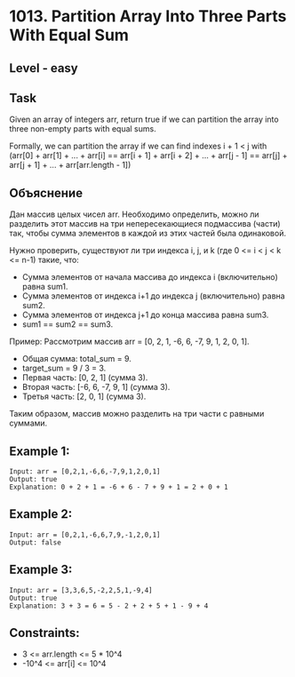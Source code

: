 # 1013. Partition Array Into Three Parts With Equal Sum


## Level - easy


## Task
Given an array of integers arr, return true if we can partition the array into three non-empty parts with equal sums.

Formally, we can partition the array if we can find indexes i + 1 < j with (arr[0] + arr[1] + ... + arr[i] == arr[i + 1] + arr[i + 2] + ... + arr[j - 1] == arr[j] + arr[j + 1] + ... + arr[arr.length - 1])


## Объяснение
Дан массив целых чисел arr. Необходимо определить, 
можно ли разделить этот массив на три непересекающиеся подмассива (части) так, 
чтобы сумма элементов в каждой из этих частей была одинаковой.

Нужно проверить, существуют ли три индекса i, j, и k (где 0 <= i < j < k <= n-1) такие, что:
- Сумма элементов от начала массива до индекса i (включительно) равна sum1.
- Сумма элементов от индекса i+1 до индекса j (включительно) равна sum2.
- Сумма элементов от индекса j+1 до конца массива равна sum3.
- sum1 == sum2 == sum3.

Пример:
Рассмотрим массив arr = [0, 2, 1, -6, 6, -7, 9, 1, 2, 0, 1].
- Общая сумма: total_sum = 9.
- target_sum = 9 / 3 = 3.
- Первая часть: [0, 2, 1] (сумма 3).
- Вторая часть: [-6, 6, -7, 9, 1] (сумма 3).
- Третья часть: [2, 0, 1] (сумма 3).

Таким образом, массив можно разделить на три части с равными суммами.


## Example 1:
```
Input: arr = [0,2,1,-6,6,-7,9,1,2,0,1]
Output: true
Explanation: 0 + 2 + 1 = -6 + 6 - 7 + 9 + 1 = 2 + 0 + 1
```


## Example 2:
```
Input: arr = [0,2,1,-6,6,7,9,-1,2,0,1]
Output: false
```


## Example 3:
```
Input: arr = [3,3,6,5,-2,2,5,1,-9,4]
Output: true
Explanation: 3 + 3 = 6 = 5 - 2 + 2 + 5 + 1 - 9 + 4
```


## Constraints:
- 3 <= arr.length <= 5 * 10^4
- -10^4 <= arr[i] <= 10^4